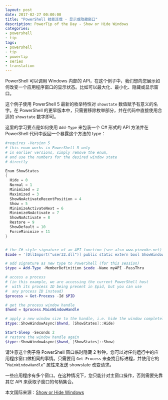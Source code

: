```yaml
---
layout: post
date: 2017-02-27 00:00:00
title: "PowerShell 技能连载 - 显示或隐藏窗口"
description: PowerTip of the Day - Show or Hide Windows
categories:
- powershell
- tip
tags:
- powershell
- tip
- powertip
- series
- translation
---
```

PowerShell 可以调用 Windows 内部的 API，在这个例子中，我们想向您展示如何改变一个应用程序窗口的显示状态。比如可以最大化、最小化、隐藏或显示窗口。

这个例子使用 PowerShell 5 最新的枚举特性对 `showstate` 数值赋予有意义的名字。在 PowerShell 的更早版本中，只需要移除枚举部分，并在代码中直接使用合适的 `showstate` 数字即可。

这里的学习要点是如何使用 `Add-Type` 来包装一个 C# 形式的 API 方法并在 PowerShell 代码中返回一个暴露这个方法的 type：

```powershell
#requires -Version 5
# this enum works in PowerShell 5 only
# in earlier versions, simply remove the enum,
# and use the numbers for the desired window state
# directly

Enum ShowStates
{
  Hide = 0
  Normal = 1
  Minimized = 2
  Maximized = 3
  ShowNoActivateRecentPosition = 4
  Show = 5
  MinimizeActivateNext = 6
  MinimizeNoActivate = 7
  ShowNoActivate = 8
  Restore = 9
  ShowDefault = 10
  ForceMinimize = 11
}


# the C#-style signature of an API function (see also www.pinvoke.net)
$code = '[DllImport("user32.dll")] public static extern bool ShowWindowAsync(IntPtr hWnd, int nCmdShow);'

# add signature as new type to PowerShell (for this session)
$type = Add-Type -MemberDefinition $code -Name myAPI -PassThru

# access a process
# (in this example, we are accessing the current PowerShell host
#  with its process ID being present in $pid, but you can use
#  any process ID instead)
$process = Get-Process -Id $PID

# get the process window handle
$hwnd = $process.MainWindowHandle

# apply a new window size to the handle, i.e. hide the window completely
$type::ShowWindowAsync($hwnd, [ShowStates]::Hide)

Start-Sleep -Seconds 2
# restore the window handle again
$type::ShowWindowAsync($hwnd, [ShowStates]::Show)
```

请注意这个例子将 PowerShell 窗口临时隐藏 2 秒钟。您可以对任何运行中的应用程序窗口做相同的事情。只需要用 `Get-Process` 来查找目标进程，并使用它的 "`MainWindowHandle`" 属性来发送 showstate 改变请求。

一些应用程序有多个窗口。在这种情况下，您只能针对主窗口操作，否则需要先靠其它 API 来获取子窗口的句柄集合。

<!--more-->
本文国际来源：[Show or Hide Windows](http://community.idera.com/powershell/powertips/b/tips/posts/show-or-hide-windows)
